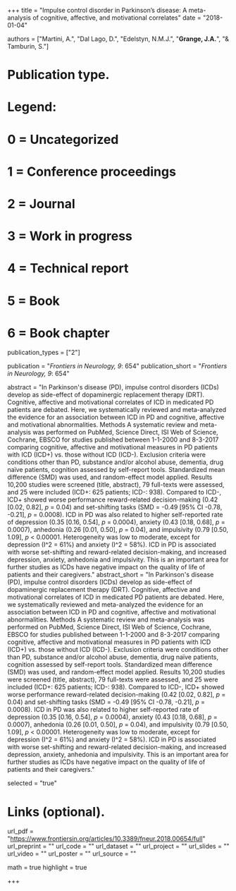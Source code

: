 +++
title = "Impulse control disorder in Parkinson’s disease: A meta-analysis of cognitive, affective, and motivational correlates"
date = "2018-01-04"

authors = ["Martini, A.", "Dal Lago, D.", "Edelstyn, N.M.J.", "**Grange, J.A.**",  "& Tamburin, S."]

# Publication type.
# Legend:
# 0 = Uncategorized
# 1 = Conference proceedings
# 2 = Journal
# 3 = Work in progress
# 4 = Technical report
# 5 = Book
# 6 = Book chapter
publication_types = ["2"]

publication = "*Frontiers in Neurology, 9*: 654"
publication_short = "*Frontiers in Neurology, 9*: 654"

abstract = "In Parkinson's disease (PD), impulse control disorders (ICDs) develop as side-effect of dopaminergic replacement therapy (DRT). Cognitive, affective and motivational correlates of ICD in medicated PD patients are debated. Here, we systematically reviewed and meta-analyzed the evidence for an association between ICD in PD and cognitive, affective and motivational abnormalities. Methods A systematic review and meta-analysis was performed on PubMed, Science Direct, ISI Web of Science, Cochrane, EBSCO for studies published between 1-1-2000 and 8-3-2017 comparing cognitive, affective and motivational measures in PD patients with ICD (ICD+) vs. those without ICD (ICD-). Exclusion criteria were conditions other than PD, substance and/or alcohol abuse, dementia, drug naïve patients, cognition assessed by self-report tools. Standardized mean difference (SMD) was used, and random-effect model applied. Results 10,200 studies were screened (title, abstract), 79 full-texts were assessed, and 25 were included (ICD+: 625 patients; ICD-: 938). Compared to ICD-, ICD+ showed worse performance reward-related decision-making (0.42 [0.02, 0.82], *p* = 0.04) and set-shifting tasks (SMD = -0.49 [95% CI -0.78, -0.21], *p* = 0.0008). ICD in PD was also related to higher self-reported rate of depression (0.35 [0.16, 0.54], *p* = 0.0004), anxiety (0.43 [0.18, 0.68], *p* = 0.0007), anhedonia (0.26 [0.01, 0.50], *p* = 0.04), and impulsivity (0.79 [0.50, 1.09], *p* < 0.00001. Heterogeneity was low to moderate, except for depression (I^2 = 61%) and anxiety (I^2 = 58%). ICD in PD is associated with worse set-shifting and reward-related decision-making, and increased depression, anxiety, anhedonia and impulsivity. This is an important area for further studies as ICDs have negative impact on the quality of life of patients and their caregivers."
abstract_short = "In Parkinson's disease (PD), impulse control disorders (ICDs) develop as side-effect of dopaminergic replacement therapy (DRT). Cognitive, affective and motivational correlates of ICD in medicated PD patients are debated. Here, we systematically reviewed and meta-analyzed the evidence for an association between ICD in PD and cognitive, affective and motivational abnormalities. Methods A systematic review and meta-analysis was performed on PubMed, Science Direct, ISI Web of Science, Cochrane, EBSCO for studies published between 1-1-2000 and 8-3-2017 comparing cognitive, affective and motivational measures in PD patients with ICD (ICD+) vs. those without ICD (ICD-). Exclusion criteria were conditions other than PD, substance and/or alcohol abuse, dementia, drug naïve patients, cognition assessed by self-report tools. Standardized mean difference (SMD) was used, and random-effect model applied. Results 10,200 studies were screened (title, abstract), 79 full-texts were assessed, and 25 were included (ICD+: 625 patients; ICD-: 938). Compared to ICD-, ICD+ showed worse performance reward-related decision-making (0.42 [0.02, 0.82], *p* = 0.04) and set-shifting tasks (SMD = -0.49 [95% CI -0.78, -0.21], *p* = 0.0008). ICD in PD was also related to higher self-reported rate of depression (0.35 [0.16, 0.54], *p* = 0.0004), anxiety (0.43 [0.18, 0.68], *p* = 0.0007), anhedonia (0.26 [0.01, 0.50], *p* = 0.04), and impulsivity (0.79 [0.50, 1.09], *p* < 0.00001. Heterogeneity was low to moderate, except for depression (I^2 = 61%) and anxiety (I^2 = 58%). ICD in PD is associated with worse set-shifting and reward-related decision-making, and increased depression, anxiety, anhedonia and impulsivity. This is an important area for further studies as ICDs have negative impact on the quality of life of patients and their caregivers."

selected = "true"

# Links (optional).
url_pdf = "https://www.frontiersin.org/articles/10.3389/fneur.2018.00654/full"
url_preprint = ""
url_code = ""
url_dataset = ""
url_project = ""
url_slides = ""
url_video = ""
url_poster = ""
url_source = ""

math = true
highlight = true

+++
